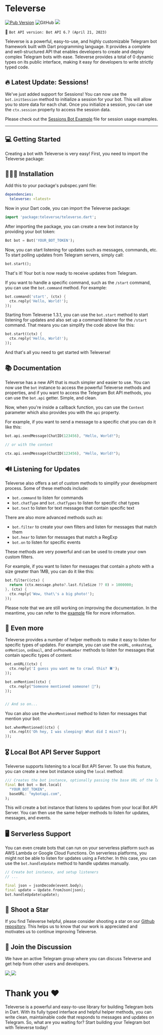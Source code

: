 # Televerse

[![Pub Version](https://img.shields.io/pub/v/televerse?color=blue&logo=blue)](https://pub.dev/packages/televerse)
![GitHub](https://img.shields.io/github/license/HeySreelal/televerse?color=green)
![](https://shields.io/badge/Latest-Bot%20API%206.7-blue)

🤖 `Bot API version: Bot API 6.7 (April 21, 2023)`

Televerse is a powerful, easy-to-use, and highly customizable Telegram bot framework built with Dart programming language. It provides a complete and well-structured API that enables developers to create and deploy complex Telegram bots with ease. Televerse provides a total of 0 dynamic types on its public interface, making it easy for developers to write strictly typed code.

## 🔥 Latest Update: Sessions!

We've just added support for Sessions! You can now use the `bot.initSession` method to initialize a session for your bot. This will allow you to store data for each chat. Once you initialize a session, you can use the `ctx.session` property to access the session data.

Please check out the [Sessions Bot Example](./example/session_bot.dart) file for session usage examples.

<hr>

## 💻 Getting Started

Creating a bot with Televerse is very easy! First, you need to import the Televerse package:

## 👨🏻‍💻 Installation

Add this to your package's pubspec.yaml file:

```yaml
dependencies:
  televerse: <latest>
```

Now in your Dart code, you can import the Televerse package:

```dart
import 'package:televerse/televerse.dart';
```

After importing the package, you can create a new bot instance by providing your bot token:

```dart
Bot bot = Bot('YOUR_BOT_TOKEN');
```

Now, you can start listening for updates such as messages, commands, etc. To start polling updates from Telegram servers, simply call:

```dart
bot.start();
```

That's it! Your bot is now ready to receive updates from Telegram.

If you want to handle a specific command, such as the `/start` command, you can use the `bot.command` method. For example:

```dart
bot.command('start', (ctx) {
  ctx.reply('Hello, World!');
});
```

Starting from Televerse 1.3.1, you can use the `bot.start` method to start listening for updates and also set up a command listener for the `/start` command. That means you can simplify the code above like this:

```dart
bot.start((ctx) {
  ctx.reply('Hello, World!');
});
```

And that's all you need to get started with Televerse!

## 📚 Documentation

Televerse has a new API that is much simpler and easier to use. You can now use the `bot` instance to access the powerful Televerse methods and properties, and if you want to access the Telegram Bot API methods, you can use the `bot.api` getter. Simple, and clean.

Now, when you're inside a callback function, you can use the `Context` parameter which also provides you with the `api` property.

For example, if you want to send a message to a specific chat you can do it like this:

```dart
bot.api.sendMessage(ChatID(123456), "Hello, World!");

// or with the context

ctx.api.sendMessage(ChatID(123456), "Hello, World!");
```

## 🔊 Listening for Updates

Televerse also offers a set of custom methods to simplify your development process. Some of these methods include:

- `bot.command` to listen for commands
- `bot.chatType` and `bot.chatTypes` to listen for specific chat types
- `bot.text` to listen for text messages that contain specific text

There are also more advanced methods such as:

- `bot.filter` to create your own filters and listen for messages that match them
- `bot.hear` to listen for messages that match a RegExp
- `bot.on` to listen for specific events

These methods are very powerful and can be used to create your own custom filters.

For example, if you want to listen for messages that contain a photo with a size greater than 1MB, you can do it like this:

```dart
bot.filter((ctx) {
  return (ctx.message.photo?.last.fileSize ?? 0) > 1000000;
}, (ctx) {
  ctx.reply('Wow, that\'s a big photo!');
});
```

Please note that we are still working on improving the documentation. In the meantime, you can refer to the [example](./example/televerse_example.dart) file for more information.

## 🦄 Even more

Televerse provides a number of helper methods to make it easy to listen for specific types of updates. For example, you can use the `onURL`, `onHashtag`, `onMention`, `onEmail`, and `onPhoneNumber` methods to listen for messages that contain specific types of content:

```dart
bot.onURL((ctx) {
  ctx.reply('I guess you want me to crawl this? 🕷️');
});

bot.onMention((ctx) {
  ctx.reply("Someone mentioned someone! 🤭");
});


// And so on...
```

You can also use the `whenMentioned` method to listen for messages that mention your bot:

```dart
bot.whenMentioned((ctx) {
  ctx.replt('Oh hey, I was sleeping! What did I miss?');
});
```

## 🎖️ Local Bot API Server Support

Televerse supports listening to a local Bot API Server. To use this feature, you can create a new bot instance using the `local` method:

```dart
/// Creates the bot instance, optionally passing the base URL of the local Bot API Server.
final Bot bot = Bot.local(
  "YOUR_BOT_TOKEN",
  baseURL: "mybotapi.com",
);
```

This will create a bot instance that listens to updates from your local Bot API Server. You can then use the same helper methods to listen for updates, messages, and events.

## 🖥️ Serverless Support

You can even create bots that can run on your serverless platform such as AWS Lambda or Google Cloud Functions. On serverless platforms, you might not be able to listen for updates using a Fetcher. In this case, you can use the `bot.handleUpdate` method to handle updates manually.

```dart
// Create bot instance, and setup listeners
// ...

final json = jsonDecode(event.body);
final update = Update.fromJson(json);
bot.handleUpdate(update);
```

## 🌟 Shoot a Star

If you find Televerse helpful, please consider shooting a star on our [Github repository](https://github.com/HeySreelal/televerse). This helps us to know that our work is appreciated and motivates us to continue improving Televerse.

## 🤝 Join the Discussion

We have an active Telegram group where you can discuss Televerse and get help from other users and developers.

<a href="https://t.me/TeleverseDart">
  <img src="https://img.shields.io/badge/Telegram-2CA5E0?style=for-the-badge&logo=telegram&logoColor=white"/> 
</a> <a href="https://github.com/HeySreelal/televerse/discussions">
  <img src="https://img.shields.io/badge/GitHub-100000?style=for-the-badge&logo=github&logoColor=white"/>
</a>

<br>

# Thank you ❤️

Televerse is a powerful and easy-to-use library for building Telegram bots in Dart. With its fully typed interface and helpful helper methods, you can write clean, maintainable code that responds to messages and updates on Telegram. So, what are you waiting for? Start building your Telegram bot with Televerse today!
